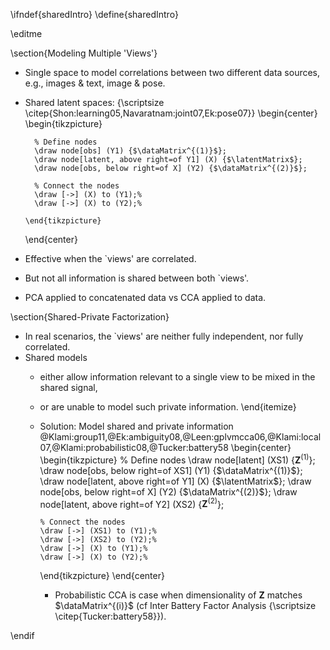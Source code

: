 \ifndef{sharedIntro}
\define{sharedIntro}

\editme

<!--frame failure start-->
\section{Modeling Multiple 'Views'}

* Single space to model correlations between two different data sources, e.g., images \& text, image \& pose.
* Shared latent spaces: {\scriptsize \citep{Shon:learning05,Navaratnam:joint07,Ek:pose07}}
    \begin{center}
      \begin{tikzpicture}
        
        % Define nodes
        \draw node[obs] (Y1) {$\dataMatrix^{(1)}$};
        \draw node[latent, above right=of Y1] (X) {$\latentMatrix$};
        \draw node[obs, below right=of X] (Y2) {$\dataMatrix^{(2)}$};
        
        % Connect the nodes
        \draw [->] (X) to (Y1);%
        \draw [->] (X) to (Y2);%
        
      \end{tikzpicture}
    \end{center}
* Effective when the `views' are correlated.
* But not all information is shared between both `views'.
* PCA applied to concatenated data vs CCA applied to data.

\section{Shared-Private Factorization}

* In real scenarios, the `views' are neither fully independent, nor fully correlated.
* Shared models 
  * either allow information relevant to a single view to be mixed in the shared signal,
  * or are unable to model such private information.
    \end{itemize}
  * Solution: Model shared and private information  @Klami:group11,@Ek:ambiguity08,@Leen:gplvmcca06,@Klami:local07,@Klami:probabilistic08,@Tucker:battery58
    \begin{center}
      \begin{tikzpicture}
        % Define nodes
        \draw node[latent] (XS1) {$\mathbf{Z}^{(1)}$};
        \draw node[obs, below right=of XS1] (Y1) {$\dataMatrix^{(1)}$};
        \draw node[latent, above right=of Y1] (X) {$\latentMatrix$};
        \draw node[obs, below right=of X] (Y2) {$\dataMatrix^{(2)}$};
        \draw node[latent, above right=of Y2] (XS2) {$\mathbf{Z}^{(2)}$};
        
        % Connect the nodes
        \draw [->] (XS1) to (Y1);%
        \draw [->] (XS2) to (Y2);%
        \draw [->] (X) to (Y1);%
        \draw [->] (X) to (Y2);%
        
      \end{tikzpicture}
    \end{center}
    * Probabilistic CCA is case when dimensionality of $\mathbf{Z}$ matches $\dataMatrix^{(i)}$ (cf Inter Battery Factor Analysis {\scriptsize \citep{Tucker:battery58}}).

\endif
